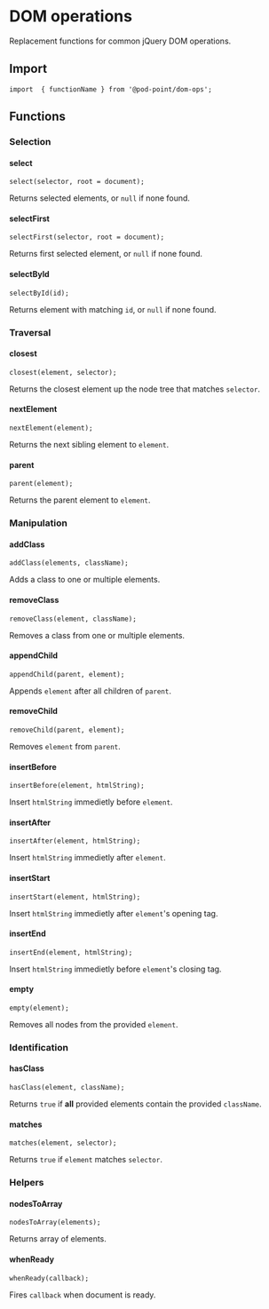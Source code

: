 # DOM operations

Replacement functions for common jQuery DOM operations.

## Import

    import  { functionName } from '@pod-point/dom-ops';

## Functions

### Selection

#### select

    select(selector, root = document);

Returns selected elements, or `null` if none found.

#### selectFirst

    selectFirst(selector, root = document);

Returns first selected element, or `null` if none found.

#### selectById

    selectById(id);

Returns element with matching `id`, or `null` if none found.

### Traversal

#### closest

    closest(element, selector);

Returns the closest element up the node tree that matches `selector`.

#### nextElement

    nextElement(element);

Returns the next sibling element to `element`.

#### parent

    parent(element);

Returns the parent element to `element`.

### Manipulation

#### addClass

    addClass(elements, className);

Adds a class to one or multiple elements.

#### removeClass

    removeClass(element, className);

Removes a class from one or multiple elements.

#### appendChild

    appendChild(parent, element);

Appends `element` after all children of `parent`.

#### removeChild

    removeChild(parent, element);

Removes `element` from `parent`.

#### insertBefore

    insertBefore(element, htmlString);

Insert `htmlString` immedietly before `element`.

#### insertAfter

    insertAfter(element, htmlString);

Insert `htmlString` immedietly after `element`.

#### insertStart

    insertStart(element, htmlString);

Insert `htmlString` immedietly after `element`'s opening tag.

#### insertEnd

    insertEnd(element, htmlString);

Insert `htmlString` immedietly before `element`'s closing tag.

#### empty

    empty(element);

Removes all nodes from the provided `element`.

### Identification

#### hasClass

    hasClass(element, className);

Returns `true` if **all** provided elements contain the provided `className`.

#### matches

    matches(element, selector);

Returns `true` if `element` matches `selector`.

### Helpers

#### nodesToArray

    nodesToArray(elements);

Returns array of elements.

#### whenReady

    whenReady(callback);

Fires `callback` when document is ready.

